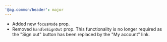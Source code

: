 ```yaml
---
'@ag.common/header': major
---
```


- Added new `focusMode` prop.
- Removed `handleSignOut` prop. This functionality is no longer required as the "Sign out" button has been replaced by the "My account" link.
